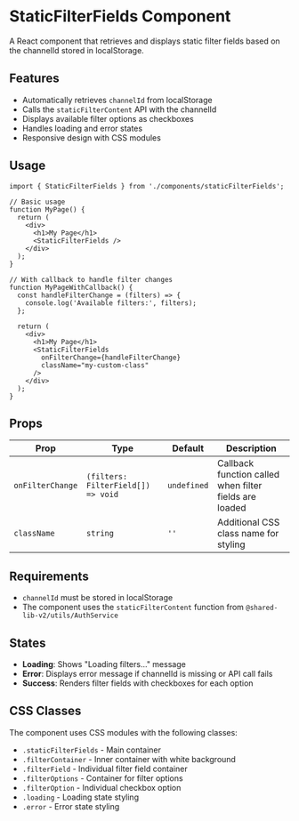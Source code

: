 # StaticFilterFields Component

A React component that retrieves and displays static filter fields based on the channelId stored in localStorage.

## Features

- Automatically retrieves `channelId` from localStorage
- Calls the `staticFilterContent` API with the channelId
- Displays available filter options as checkboxes
- Handles loading and error states
- Responsive design with CSS modules

## Usage

```tsx
import { StaticFilterFields } from './components/staticFilterFields';

// Basic usage
function MyPage() {
  return (
    <div>
      <h1>My Page</h1>
      <StaticFilterFields />
    </div>
  );
}

// With callback to handle filter changes
function MyPageWithCallback() {
  const handleFilterChange = (filters) => {
    console.log('Available filters:', filters);
  };

  return (
    <div>
      <h1>My Page</h1>
      <StaticFilterFields 
        onFilterChange={handleFilterChange}
        className="my-custom-class"
      />
    </div>
  );
}
```

## Props

| Prop | Type | Default | Description |
|------|------|---------|-------------|
| `onFilterChange` | `(filters: FilterField[]) => void` | `undefined` | Callback function called when filter fields are loaded |
| `className` | `string` | `''` | Additional CSS class name for styling |

## Requirements

- `channelId` must be stored in localStorage
- The component uses the `staticFilterContent` function from `@shared-lib-v2/utils/AuthService`

## States

- **Loading**: Shows "Loading filters..." message
- **Error**: Displays error message if channelId is missing or API call fails
- **Success**: Renders filter fields with checkboxes for each option

## CSS Classes

The component uses CSS modules with the following classes:
- `.staticFilterFields` - Main container
- `.filterContainer` - Inner container with white background
- `.filterField` - Individual filter field container
- `.filterOptions` - Container for filter options
- `.filterOption` - Individual checkbox option
- `.loading` - Loading state styling
- `.error` - Error state styling 